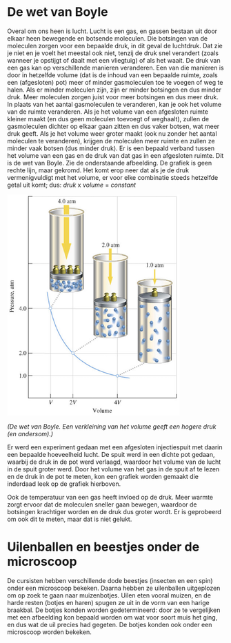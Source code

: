 # De wet van Boyle
Overal om ons heen is lucht. Lucht is een gas, en gassen bestaan uit door elkaar heen bewegende en botsende moleculen. Die botsingen van de moleculen zorgen voor een bepaalde druk, in dit geval de luchtdruk. Dat zie je niet en je voelt het meestal ook niet, tenzij de druk snel verandert (zoals wanneer je opstijgt of daalt met een vliegtuig) of als het waait. De druk van een gas kan op verschillende manieren veranderen. Een van die manieren is door in hetzelfde volume (dat is de inhoud van een bepaalde ruimte, zoals een (afgesloten) pot) meer of minder gasmoleculen toe te voegen of weg te halen. Als er minder moleculen zijn, zijn er minder botsingen en dus minder druk. Meer moleculen zorgen juist voor meer botsingen en dus meer druk. In plaats van het aantal gasmoleculen te veranderen, kan je ook het volume van de ruimte veranderen. Als je het volume van een afgesloten ruimte kleiner maakt (en dus geen moleculen toevoegt of weghaalt), zullen de gasmoleculen dichter op elkaar gaan zitten en dus vaker botsen, wat meer druk geeft. Als je het volume weer groter maakt (ook nu zonder het aantal moleculen te veranderen), krijgen de moleculen meer ruimte en zullen ze minder vaak botsen (dus minder druk). Er is een bepaald verband tussen het volume van een gas en de druk van dat gas in een afgesloten ruimte. Dit is de wet van Boyle. Zie de onderstaande afbeelding. De grafiek is geen rechte lijn, maar gekromd. Het komt erop neer dat als je de druk vermenigvuldigt met het volume, er voor elke combinatie steeds hetzelfde getal uit komt; dus: *druk* x *volume* = *constant*

![wet_van_boyle](wet_van_boyle.png)

*(De wet van Boyle. Een verkleining van het volume geeft een hogere druk (en andersom).)*

Er werd een experiment gedaan met een afgesloten injectiespuit met daarin een bepaalde hoeveelheid lucht. De spuit werd in een dichte pot gedaan, waarbij de druk in de pot werd verlaagd, waardoor het volume van de lucht in de spuit groter werd. Door het volume van het gas in de spuit af te lezen en de druk in de pot te meten, kon een grafiek worden gemaakt die inderdaad leek op de grafiek hierboven.

Ook de temperatuur van een gas heeft invloed op de druk. Meer warmte zorgt ervoor dat de moleculen sneller gaan bewegen, waardoor de botsingen krachtiger worden en de druk dus groter wordt. Er is geprobeerd om ook dit te meten, maar dat is niet gelukt.

# Uilenballen en beestjes onder de microscoop
De cursisten hebben verschillende dode beestjes (insecten en een spin) onder een microscoop bekeken. Daarna hebben ze uilenballen uitgeplozen om op zoek te gaan naar muizenbotjes. Uilen eten vooral muizen, en de harde resten (botjes en haren) spugen ze uit in de vorm van een harige braakbal. De botjes konden worden gedetermineerd: door ze te vergelijken met een afbeelding kon bepaald worden om wat voor soort muis het ging, en dus wat de uil precies had gegeten. De botjes konden ook onder een microscoop worden bekeken.
